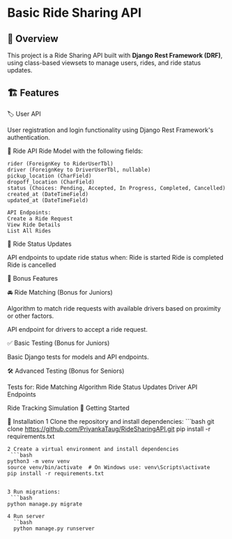 # Basic Ride Sharing API

## 📌 Overview
This project is a Ride Sharing API built with **Django Rest Framework (DRF)**, using class-based viewsets to manage users, rides, and ride status updates.

## 🏗 Features
🏷 User API

User registration and login functionality using Django Rest Framework's authentication.

🚖 Ride API
 Ride Model with the following fields:

    rider (ForeignKey to RiderUserTbl)
    driver (ForeignKey to DriverUserTbl, nullable)
    pickup_location (CharField)
    dropoff_location (CharField)
    status (Choices: Pending, Accepted, In Progress, Completed, Cancelled)
    created_at (DateTimeField)
    updated_at (DateTimeField)

    API Endpoints:
    Create a Ride Request
    View Ride Details
    List All Rides

🔄 Ride Status Updates

API endpoints to update ride status when:
    Ride is started
    Ride is completed
    Ride is cancelled

🎯 Bonus Features



🚘 Ride Matching (Bonus for Juniors)

Algorithm to match ride requests with available drivers based on proximity or other factors.

API endpoint for drivers to accept a ride request.

✅ Basic Testing (Bonus for Juniors)

Basic Django tests for models and API endpoints.

🛠 Advanced Testing (Bonus for Seniors)

Tests for:
    Ride Matching Algorithm
    Ride Status Updates
    Driver API Endpoints

Ride Tracking Simulation
🚀 Getting Started

📌 Installation
    1 Clone the repository and install dependencies:
    ```bash
    git clone https://github.com/PriyankaTaug/RideSharingAPI.git
    pip install -r requirements.txt

    2 Create a virtual environment and install dependencies
     ```bash
    python3 -m venv venv
    source venv/bin/activate  # On Windows use: venv\Scripts\activate
    pip install -r requirements.txt


    3 Run migrations:
     ```bash
    python manage.py migrate
    
    4 Run server 
      ``bash
      python manage.py runserver
